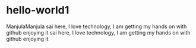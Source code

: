 # hello-world1
ManjulaManjula sai here, I love technology, I am getting my hands on with github enjoying it sai here, I love technology, I am getting my hands on with github enjoying it
